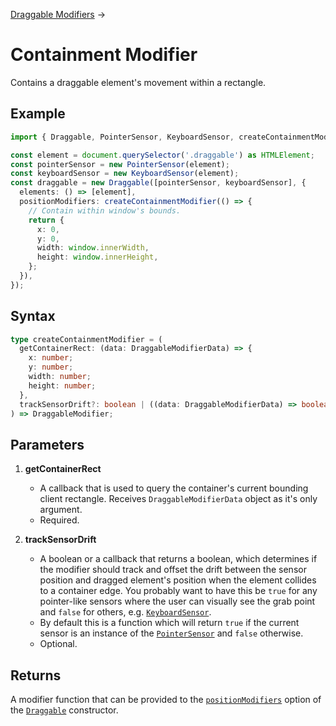 [Draggable Modifiers](/draggable-modifiers) →

# Containment Modifier

Contains a draggable element's movement within a rectangle.

## Example

```ts
import { Draggable, PointerSensor, KeyboardSensor, createContainmentModifier } from 'dragdoll';

const element = document.querySelector('.draggable') as HTMLElement;
const pointerSensor = new PointerSensor(element);
const keyboardSensor = new KeyboardSensor(element);
const draggable = new Draggable([pointerSensor, keyboardSensor], {
  elements: () => [element],
  positionModifiers: createContainmentModifier(() => {
    // Contain within window's bounds.
    return {
      x: 0,
      y: 0,
      width: window.innerWidth,
      height: window.innerHeight,
    };
  }),
});
```

## Syntax

```ts
type createContainmentModifier = (
  getContainerRect: (data: DraggableModifierData) => {
    x: number;
    y: number;
    width: number;
    height: number;
  },
  trackSensorDrift?: boolean | ((data: DraggableModifierData) => boolean),
) => DraggableModifier;
```

## Parameters

1. **getContainerRect**
   - A callback that is used to query the container's current bounding client rectangle. Receives `DraggableModifierData` object as it's only argument.
   - Required.

2. **trackSensorDrift**
   - A boolean or a callback that returns a boolean, which determines if the modifier should track and offset the drift between the sensor position and dragged element's position when the element collides to a container edge. You probably want to have this be `true` for any pointer-like sensors where the user can visually see the grab point and `false` for others, e.g. [`KeyboardSensor`](/keyboard-sensor).
   - By default this is a function which will return `true` if the current sensor is an instance of the [`PointerSensor`](/pointer-sensor) and `false` otherwise.
   - Optional.

## Returns

A modifier function that can be provided to the [`positionModifiers`](/draggable#positionmodifiers) option of the [`Draggable`](/draggable) constructor.
